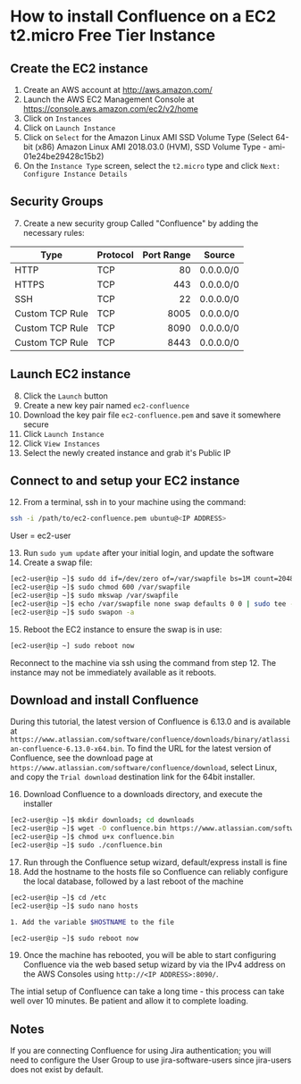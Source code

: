# How to install Confluence on a EC2 t2.micro Free Tier Instance

## Create the EC2 instance

1. Create an AWS account at http://aws.amazon.com/
1. Launch the AWS EC2 Management Console at https://console.aws.amazon.com/ec2/v2/home
1. Click on `Instances`
1. Click on `Launch Instance`
1. Click on `Select` for the Amazon Linux AMI SSD Volume Type (Select
64-bit (x86) Amazon Linux AMI 2018.03.0 (HVM), SSD Volume Type - ami-01e24be29428c15b2)
1. On the `Instance Type` screen, select the `t2.micro` type and click `Next: Configure Instance Details`

## Security Groups

7. Create a new security group Called "Confluence" by adding the necessary rules:

| Type            | Protocol | Port Range  | Source    |
| --------------- | -------- | -----------:| --------- |
| HTTP            | TCP      | 80          | 0.0.0.0/0 |
| HTTPS           | TCP      | 443         | 0.0.0.0/0 |
| SSH             | TCP      | 22          | 0.0.0.0/0 |
| Custom TCP Rule | TCP      | 8005        | 0.0.0.0/0 |
| Custom TCP Rule | TCP      | 8090        | 0.0.0.0/0 |
| Custom TCP Rule | TCP      | 8443        | 0.0.0.0/0 |

## Launch EC2 instance

8. Click the `Launch` button
1. Create a new key pair named `ec2-confluence`
1. Download the key pair file `ec2-confluence.pem` and save it somewhere secure
1. Click `Launch Instance`
1. Click `View Instances`
1. Select the newly created instance and grab it's Public IP

## Connect to and setup your EC2 instance

12. From a terminal, ssh in to your machine using the command: 

```sh
ssh -i /path/to/ec2-confluence.pem ubuntu@<IP ADDRESS>
```

User = ec2-user

13. Run `sudo yum update` after your initial login, and update the software
1. Create a swap file:

```sh
[ec2-user@ip ~]$ sudo dd if=/dev/zero of=/var/swapfile bs=1M count=2048
[ec2-user@ip ~]$ sudo chmod 600 /var/swapfile
[ec2-user@ip ~]$ sudo mkswap /var/swapfile
[ec2-user@ip ~]$ echo /var/swapfile none swap defaults 0 0 | sudo tee -a /etc/fstab
[ec2-user@ip ~]$ sudo swapon -a
```

15. Reboot the EC2 instance to ensure the swap is in use:

```sh
[ec2-user@ip ~] sudo reboot now
```

Reconnect to the machine via ssh using the command from step 12. The instance may not be immediately available as it reboots.

## Download and install Confluence

During this tutorial, the latest version of Confluence is 6.13.0 and is available at `https://www.atlassian.com/software/confluence/downloads/binary/atlassian-confluence-6.13.0-x64.bin`. To find the URL for the latest version of Confluence, see the download page at `https://www.atlassian.com/software/confluence/download`, select Linux, and copy the `Trial download` destination link for the 64bit installer.

16. Download Confluence to a downloads directory, and execute the installer

```sh
[ec2-user@ip ~]$ mkdir downloads; cd downloads
[ec2-user@ip ~]$ wget -O confluence.bin https://www.atlassian.com/software/confluence/downloads/binary/atlassian-confluence-6.13.0-x64.bin
[ec2-user@ip ~]$ chmod u+x confluence.bin
[ec2-user@ip ~]$ sudo ./confluence.bin
```

17. Run through the Confluence setup wizard, default/express install is fine
1. Add the hostname to the hosts file so Confluence can reliably configure the local database, followed by a last reboot of the machine

```sh
[ec2-user@ip ~]$ cd /etc
[ec2-user@ip ~]$ sudo nano hosts

1. Add the variable $HOSTNAME to the file

[ec2-user@ip ~]$ sudo reboot now
```

19. Once the machine has rebooted, you will be able to start configuring Confluence via the web based setup wizard by via the IPv4 address on  the AWS Consoles using `http://<IP ADDRESS>:8090/`.

The intial setup of Confluence can take a long time - this process can take well over 10 minutes. Be patient and allow it to complete loading.

## Notes

If you are connecting Confluence for using Jira authentication; you will need to configure the User Group to use jira-software-users since jira-users does not exist by default.

